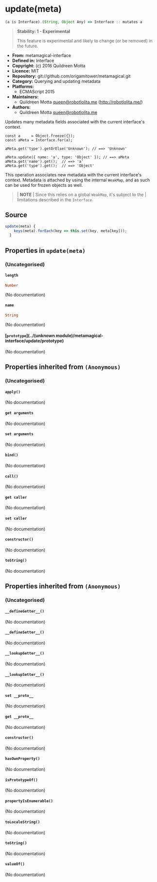 

# update(meta)


```javascript
(a is Interface).(String, Object Any) => Interface :: mutates a
```




> 
> **Stability: 1 - Experimental**
> 
> This feature is experimental and likely to change (or be removed) in the
> future.
> 


  - **From:**
    metamagical-interface
  - **Defined in:**
    Interface
  - **Copyright:**
    (c) 2016 Quildreen Motta
  - **Licence:**
    MIT
  - **Repository:**
    git://github.com/origamitower/metamagical.git
  - **Category:**
    Querying and updating metadata
  - **Platforms:**
      - ECMAScript 2015
  - **Maintainers:**
      - Quildreen Motta <queen@robotlolita.me> (http://robotlolita.me/)
  - **Authors:**
      - Quildreen Motta <queen@robotlolita.me>



Updates many metadata fields associated with the current interface's
context.


    const a     = Object.freeze({});
    const aMeta = Interface.for(a);

    aMeta.get('type').getOrElse('Unknown'); // ==> 'Unknown'

    aMeta.update({ name: 'a', type: 'Object' }); // ==> aMeta
    aMeta.get('name').get();  // ==> 'a'
    aMeta.get('type').get();  // ==> 'Object'

This operation associates new metadata with the current interface's context.
Metadata is attached by using the internal `WeakMap`, and as such can be
used for frozen objects as well.

> | **NOTE**
> | Since this relies on a global `WeakMap`, it's subject to the
> | limitations described in the `Interface`.



## Source


```javascript
update(meta) {
    keys(meta).forEach(key => this.set(key, meta[key]));
  }
```




## Properties in `update(meta)`




### (Uncategorised)




#### `length`



```haskell
Number
```

(No documentation)



#### `name`



```haskell
String
```

(No documentation)



#### [`prototype`](../(unknown module)/metamagical-interface/update/prototype)



(No documentation)






## Properties inherited from `(Anonymous)`




### (Uncategorised)




#### `apply()`



(No documentation)



#### `get arguments`



(No documentation)



#### `set arguments`



(No documentation)



#### `bind()`



(No documentation)



#### `call()`



(No documentation)



#### `get caller`



(No documentation)



#### `set caller`



(No documentation)



#### `constructor()`



(No documentation)



#### `toString()`



(No documentation)






## Properties inherited from `(Anonymous)`




### (Uncategorised)




#### `__defineGetter__()`



(No documentation)



#### `__defineSetter__()`



(No documentation)



#### `__lookupGetter__()`



(No documentation)



#### `__lookupSetter__()`



(No documentation)



#### `set __proto__`



(No documentation)



#### `get __proto__`



(No documentation)



#### `constructor()`



(No documentation)



#### `hasOwnProperty()`



(No documentation)



#### `isPrototypeOf()`



(No documentation)



#### `propertyIsEnumerable()`



(No documentation)



#### `toLocaleString()`



(No documentation)



#### `toString()`



(No documentation)



#### `valueOf()`



(No documentation)








